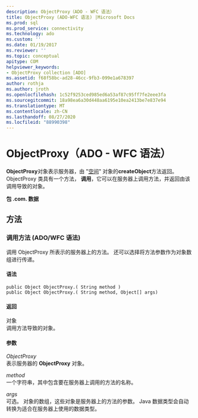 ```yaml
---
description: ObjectProxy（ADO - WFC 语法）
title: ObjectProxy (ADO-WFC 语法) |Microsoft Docs
ms.prod: sql
ms.prod_service: connectivity
ms.technology: ado
ms.custom: ''
ms.date: 01/19/2017
ms.reviewer: ''
ms.topic: conceptual
apitype: COM
helpviewer_keywords:
- ObjectProxy collection [ADO]
ms.assetid: f68f58bc-ad28-46cc-9fb3-099e1a678397
author: rothja
ms.author: jroth
ms.openlocfilehash: 1c52f9253ced985ed6a53af87c95ff7fe2eee3fa
ms.sourcegitcommit: 18a98ea6a30d448aa6195e10ea2413be7e837e94
ms.translationtype: MT
ms.contentlocale: zh-CN
ms.lasthandoff: 08/27/2020
ms.locfileid: "88990398"
---
```

# <a name="objectproxy-ado---wfc-syntax"></a>ObjectProxy（ADO - WFC 语法）
**ObjectProxy**对象表示服务器，由 "[空间](../rds-api/dataspace-object-rds.md)" 对象的**createObject**方法返回。 ObjectProxy 类具有一个方法， **调用**，它可以在服务器上调用方法，并返回由该调用导致的对象。  
  
 **包 .com. 数据**  
  
## <a name="methods"></a>方法  
  
### <a name="call-method-adowfc-syntax"></a>调用方法 (ADO/WFC 语法)   
 调用 ObjectProxy 所表示的服务器上的方法。 还可以选择将方法参数作为对象数组进行传递。  
  
#### <a name="syntax"></a>语法  
  
```  
public Object ObjectProxy.( String method )  
public Object ObjectProxy.( String method, Object[] args)  
```  
  
#### <a name="returns"></a>返回  
 对象  
 调用方法导致的对象。  
  
#### <a name="parameters"></a>参数  
 *ObjectProxy*  
 表示服务器的 **ObjectProxy** 对象。  
  
 *method*  
 一个字符串，其中包含要在服务器上调用的方法的名称。  
  
 *args*  
 可选。 对象的数组，这些对象是服务器上的方法的参数。 Java 数据类型会自动转换为适合在服务器上使用的数据类型。